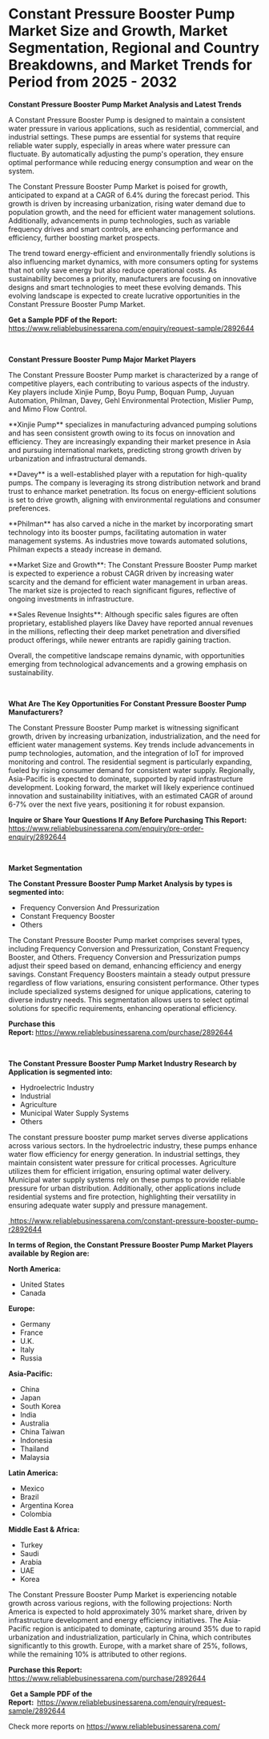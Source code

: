 <p><h1>Constant Pressure Booster Pump Market Size and Growth, Market Segmentation, Regional and Country Breakdowns, and Market Trends for Period from 2025 -  2032</h1></p><p><strong>Constant Pressure Booster Pump Market Analysis and Latest Trends</strong></p>
<p><p>A Constant Pressure Booster Pump is designed to maintain a consistent water pressure in various applications, such as residential, commercial, and industrial settings. These pumps are essential for systems that require reliable water supply, especially in areas where water pressure can fluctuate. By automatically adjusting the pump's operation, they ensure optimal performance while reducing energy consumption and wear on the system.</p><p>The Constant Pressure Booster Pump Market is poised for growth, anticipated to expand at a CAGR of 6.4% during the forecast period. This growth is driven by increasing urbanization, rising water demand due to population growth, and the need for efficient water management solutions. Additionally, advancements in pump technologies, such as variable frequency drives and smart controls, are enhancing performance and efficiency, further boosting market prospects. </p><p>The trend toward energy-efficient and environmentally friendly solutions is also influencing market dynamics, with more consumers opting for systems that not only save energy but also reduce operational costs. As sustainability becomes a priority, manufacturers are focusing on innovative designs and smart technologies to meet these evolving demands. This evolving landscape is expected to create lucrative opportunities in the Constant Pressure Booster Pump Market.</p></p>
<p><strong>Get a Sample PDF of the Report:&nbsp;</strong> <a href="https://www.reliablebusinessarena.com/enquiry/request-sample/2892644?utm_campaign=2994&utm_medium=2&utm_source=Github&utm_content=ia&utm_term=15032025&utm_id=constant-pressure-booster-pump">https://www.reliablebusinessarena.com/enquiry/request-sample/2892644</a></p>
<p>&nbsp;</p>
<p><strong>Constant Pressure Booster Pump Major Market Players</strong></p>
<p><p>The Constant Pressure Booster Pump market is characterized by a range of competitive players, each contributing to various aspects of the industry. Key players include Xinjie Pump, Boyu Pump, Boquan Pump, Juyuan Automation, Philman, Davey, Gehl Environmental Protection, Mislier Pump, and Mimo Flow Control. </p><p>**Xinjie Pump** specializes in manufacturing advanced pumping solutions and has seen consistent growth owing to its focus on innovation and efficiency. They are increasingly expanding their market presence in Asia and pursuing international markets, predicting strong growth driven by urbanization and infrastructural demands.</p><p>**Davey** is a well-established player with a reputation for high-quality pumps. The company is leveraging its strong distribution network and brand trust to enhance market penetration. Its focus on energy-efficient solutions is set to drive growth, aligning with environmental regulations and consumer preferences.</p><p>**Philman** has also carved a niche in the market by incorporating smart technology into its booster pumps, facilitating automation in water management systems. As industries move towards automated solutions, Philman expects a steady increase in demand.</p><p>**Market Size and Growth**: The Constant Pressure Booster Pump market is expected to experience a robust CAGR driven by increasing water scarcity and the demand for efficient water management in urban areas. The market size is projected to reach significant figures, reflective of ongoing investments in infrastructure.</p><p>**Sales Revenue Insights**: Although specific sales figures are often proprietary, established players like Davey have reported annual revenues in the millions, reflecting their deep market penetration and diversified product offerings, while newer entrants are rapidly gaining traction. </p><p>Overall, the competitive landscape remains dynamic, with opportunities emerging from technological advancements and a growing emphasis on sustainability.</p></p>
<p>&nbsp;</p>
<p><strong>What Are The Key Opportunities For Constant Pressure Booster Pump Manufacturers?</strong></p>
<p><p>The Constant Pressure Booster Pump market is witnessing significant growth, driven by increasing urbanization, industrialization, and the need for efficient water management systems. Key trends include advancements in pump technologies, automation, and the integration of IoT for improved monitoring and control. The residential segment is particularly expanding, fueled by rising consumer demand for consistent water supply. Regionally, Asia-Pacific is expected to dominate, supported by rapid infrastructure development. Looking forward, the market will likely experience continued innovation and sustainability initiatives, with an estimated CAGR of around 6-7% over the next five years, positioning it for robust expansion.</p></p>
<p><strong>Inquire or Share Your Questions If Any Before Purchasing This Report:</strong> <a href="https://www.reliablebusinessarena.com/enquiry/pre-order-enquiry/2892644?utm_campaign=2994&utm_medium=2&utm_source=Github&utm_content=ia&utm_term=15032025&utm_id=constant-pressure-booster-pump">https://www.reliablebusinessarena.com/enquiry/pre-order-enquiry/2892644</a></p>
<p>&nbsp;</p>
<p><strong>Market Segmentation</strong></p>
<p><strong>The Constant Pressure Booster Pump Market Analysis by types is segmented into:</strong></p>
<p><ul><li>Frequency Conversion And Pressurization</li><li>Constant Frequency Booster</li><li>Others</li></ul></p>
<p><p>The Constant Pressure Booster Pump market comprises several types, including Frequency Conversion and Pressurization, Constant Frequency Booster, and Others. Frequency Conversion and Pressurization pumps adjust their speed based on demand, enhancing efficiency and energy savings. Constant Frequency Boosters maintain a steady output pressure regardless of flow variations, ensuring consistent performance. Other types include specialized systems designed for unique applications, catering to diverse industry needs. This segmentation allows users to select optimal solutions for specific requirements, enhancing operational efficiency.</p></p>
<p><strong>Purchase this Report:&nbsp;</strong><a href="https://www.reliablebusinessarena.com/purchase/2892644?utm_campaign=2994&utm_medium=2&utm_source=Github&utm_content=ia&utm_term=15032025&utm_id=constant-pressure-booster-pump">https://www.reliablebusinessarena.com/purchase/2892644</a></p>
<p>&nbsp;</p>
<p><strong>The Constant Pressure Booster Pump Market Industry Research by Application is segmented into:</strong></p>
<p><ul><li>Hydroelectric Industry</li><li>Industrial</li><li>Agriculture</li><li>Municipal Water Supply Systems</li><li>Others</li></ul></p>
<p><p>The constant pressure booster pump market serves diverse applications across various sectors. In the hydroelectric industry, these pumps enhance water flow efficiency for energy generation. In industrial settings, they maintain consistent water pressure for critical processes. Agriculture utilizes them for efficient irrigation, ensuring optimal water delivery. Municipal water supply systems rely on these pumps to provide reliable pressure for urban distribution. Additionally, other applications include residential systems and fire protection, highlighting their versatility in ensuring adequate water supply and pressure management.</p></p>
<p><a href="https://www.reliablebusinessarena.com/constant-pressure-booster-pump-r2892644?utm_campaign=2994&utm_medium=2&utm_source=Github&utm_content=ia&utm_term=15032025&utm_id=constant-pressure-booster-pump">&nbsp;https://www.reliablebusinessarena.com/constant-pressure-booster-pump-r2892644</a></p>
<p><strong>In terms of Region, the Constant Pressure Booster Pump Market Players available by Region are:</strong></p>
<p>
    <p> <strong> North America: </strong>
        <ul>
            <li>United States</li>
            <li>Canada</li>
        </ul>
        </p> 
    <p> <strong> Europe: </strong>
        <ul>
            <li>Germany</li>
            <li>France</li>
            <li>U.K.</li>
            <li>Italy</li>
            <li>Russia</li>
        </ul>
        </p> 
    <p> <strong> Asia-Pacific: </strong>
        <ul>
            <li>China</li>
            <li>Japan</li>
            <li>South Korea</li>
            <li>India</li>
            <li>Australia</li>
            <li>China Taiwan</li>
            <li>Indonesia</li>
            <li>Thailand</li>
            <li>Malaysia</li>
        </ul>
        </p> 
    <p> <strong> Latin America: </strong>
        <ul>
            <li>Mexico</li>
            <li>Brazil</li>
            <li>Argentina Korea</li>
            <li>Colombia</li>
        </ul>
        </p> 
    <p> <strong> Middle East & Africa: </strong>
        <ul>
            <li>Turkey</li>
            <li>Saudi</li>
            <li>Arabia</li>
            <li>UAE</li>
            <li>Korea</li>
        </ul>
    </p>
    </p>
<p><p>The Constant Pressure Booster Pump Market is experiencing notable growth across various regions, with the following projections: North America is expected to hold approximately 30% market share, driven by infrastructure development and energy efficiency initiatives. The Asia-Pacific region is anticipated to dominate, capturing around 35% due to rapid urbanization and industrialization, particularly in China, which contributes significantly to this growth. Europe, with a market share of 25%, follows, while the remaining 10% is attributed to other regions.</p></p>
<p><strong>Purchase this Report: </strong><a href="https://www.reliablebusinessarena.com/purchase/2892644?utm_campaign=2994&utm_medium=2&utm_source=Github&utm_content=ia&utm_term=15032025&utm_id=constant-pressure-booster-pump">https://www.reliablebusinessarena.com/purchase/2892644</a></p>
<p>&nbsp;<strong>Get a Sample PDF of the Report:&nbsp;&nbsp;</strong><a href="https://www.reliablebusinessarena.com/enquiry/request-sample/2892644?utm_campaign=2994&utm_medium=2&utm_source=Github&utm_content=ia&utm_term=15032025&utm_id=constant-pressure-booster-pump">https://www.reliablebusinessarena.com/enquiry/request-sample/2892644</a></p>
<p><strong></strong></p>
<p>Check more reports on <a href="https://www.reliablebusinessarena.com/?utm_campaign=2994&utm_medium=2&utm_source=Github&utm_content=ia&utm_term=15032025&utm_id=constant-pressure-booster-pump">https://www.reliablebusinessarena.com/</a></p>